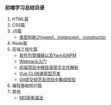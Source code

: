 ### 前端学习总结目录
1. HTML篇
2. CSS篇
3. JS篇
    - [类型判断之typeof、instanceof、constructor](./docs/DetermineType.md)
4. Node篇
5. 前端工程化篇
    - [软件包管理器以及Yarn与NPM](./docs/YarnAndNPM.md)
    - [Webpack入门](./docs/Webpack.md)
    - [前端项目中根目录常见文件解析](./docs/DocExplanation.md)
    - [Vue CLI快速原型开发](./docs/CliService.md)
    - [Git提交规范及项目中集成校验](./docs/Commit.md)
6. 编程基础知识篇
7. 其他
    - [MD简单语法](./docs/Markdown.md)